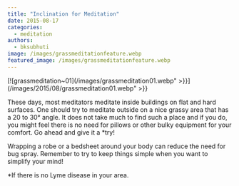 ```yaml
---
title: "Inclination for Meditation"
date: 2015-08-17
categories: 
  - meditation
authors: 
  - bksubhuti
image: /images/grassmeditationfeature.webp
featured_image: /images/grassmeditationfeature.webp
---
```


[![grassmeditation~01](/images/grassmeditation01.webp" >}}](/images/2015/08/grassmeditation01.webp" >}}

These days, most meditators meditate inside buildings on flat and hard surfaces. One should try to meditate outside on a nice grassy area that has a 20 to 30° angle. It does not take much to find such a place and if you do, you might feel there is no need for pillows or other bulky equipment for your comfort. Go ahead and give it a \*try!

Wrapping a robe or a bedsheet around your body can reduce the need for bug spray. Remember to try to keep things simple when you want to simplify your mind!

\*If there is no Lyme disease in your area.
